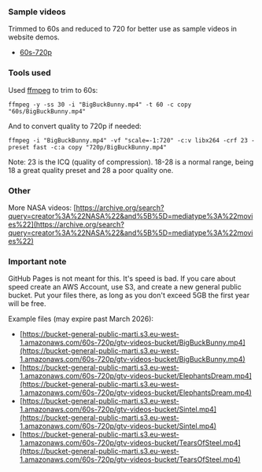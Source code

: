 ### Sample videos
Trimmed to 60s and reduced to 720 for better use as sample videos in website demos.
- [60s-720p](./60s-720p)

### Tools used
Used [ffmpeg](https://ffmpeg.org/download.html) to trim to 60s:
```
ffmpeg -y -ss 30 -i "BigBuckBunny.mp4" -t 60 -c copy "60s/BigBuckBunny.mp4"
```
And to convert quality to 720p if needed:
```
ffmpeg -i "BigBuckBunny.mp4" -vf "scale=-1:720" -c:v libx264 -crf 23 -preset fast -c:a copy "720p/BigBuckBunny.mp4"
```
Note: 23 is the ICQ (quality of compression). 18-28 is a normal range, being 18 a great quality preset and 28 a poor quality one.
### Other
More NASA videos: [https://archive.org/search?query=creator%3A%22NASA%22&and%5B%5D=mediatype%3A%22movies%22](https://archive.org/search?query=creator%3A%22NASA%22&and%5B%5D=mediatype%3A%22movies%22)
### Important note
GitHub Pages is not meant for this. It's speed is bad. If you care about speed create an AWS Account, use S3, and create a new general public bucket. Put your files there, as long as you don't exceed 5GB the first year will be free.

Example files (may expire past March 2026): 
- [https://bucket-general-public-marti.s3.eu-west-1.amazonaws.com/60s-720p/gtv-videos-bucket/BigBuckBunny.mp4](https://bucket-general-public-marti.s3.eu-west-1.amazonaws.com/60s-720p/gtv-videos-bucket/BigBuckBunny.mp4)
- [https://bucket-general-public-marti.s3.eu-west-1.amazonaws.com/60s-720p/gtv-videos-bucket/ElephantsDream.mp4](https://bucket-general-public-marti.s3.eu-west-1.amazonaws.com/60s-720p/gtv-videos-bucket/ElephantsDream.mp4)
- [https://bucket-general-public-marti.s3.eu-west-1.amazonaws.com/60s-720p/gtv-videos-bucket/Sintel.mp4](https://bucket-general-public-marti.s3.eu-west-1.amazonaws.com/60s-720p/gtv-videos-bucket/Sintel.mp4)
- [https://bucket-general-public-marti.s3.eu-west-1.amazonaws.com/60s-720p/gtv-videos-bucket/TearsOfSteel.mp4](https://bucket-general-public-marti.s3.eu-west-1.amazonaws.com/60s-720p/gtv-videos-bucket/TearsOfSteel.mp4)
